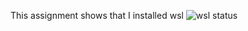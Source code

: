 This assignment shows that I installed wsl
![wsl status](https://github.com/user-attachments/assets/eacaf868-764f-4cd3-9c58-ba79427e2fad)

